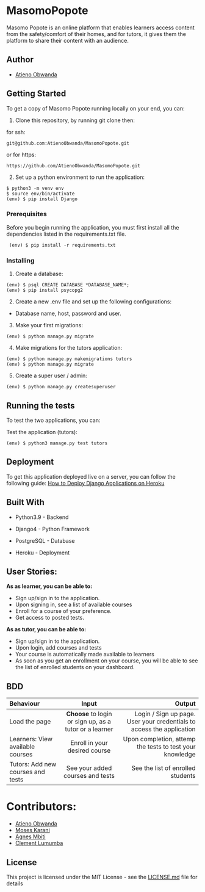 # MasomoPopote

Masomo Popote is an online platform that enables learners access content from the safety/comfort of their homes, and for tutors, it gives them the platform to share their content with an audience.

## Author

* [Atieno Obwanda](https://github.com/AtienoObwanda)


## Getting Started

To get a copy of Masomo Popote running locally on your end, you can:

1. Clone this repository, by running git clone then:

for ssh:
```
git@github.com:AtienoObwanda/MasomoPopote.git
```

or for https: 
```
https://github.com/AtienoObwanda/MasomoPopote.git
```

2. Set up a python environment to run the application:
```
$ python3 -m venv env
$ source env/bin/activate
(env) $ pip install Django
```

### Prerequisites

Before you begin running the application, you must first install all the dependencies listed in the requirements.txt file.

```
 (env) $ pip install -r requirements.txt

```

### Installing

1. Create a database:
  ```
(env) $ psql CREATE DATABASE *DATABASE_NAME*;
(env) $ pip install psycopg2

```

2. Create a new .env file and set up the following configurations:

 * Database name, host, password and user.

3. Make your first migrations: 


```
(env) $ python manage.py migrate 
```


4. Make migrations for the tutors application: 

```
(env) $ python manage.py makemigrations tutors
(env) $ python manage.py migrate
```
5. Create a super user / admin:


```
(env) $ python manage.py createsuperuser
```

## Running the tests

To test the two applications, you can:



 Test the  application (tutors):

```
(env) $ python3 manage.py test tutors

```

## Deployment

To get this application deployed live on a server, you can follow the following guide: [How to Deploy Django Applications on Heroku
](https://gist.github.com/AtienoObwanda/5c506e167e3672a1cc93bbf55fac984b)

## Built With

* Python3.9 - Backend

* Django4 - Python Framework

* PostgreSQL - Database 

* Heroku - Deployment

## User Stories:
**As as learner, you can be able to:**
*  Sign up/sign in to the application.
*  Upon signing in, see a list of available courses
*  Enroll for a course of your preference.
* Get access to posted tests.

**As as tutor, you can be able to:**

*  Sign up/sign in to the application.
* Upon login, add courses and tests
* Your course is automatically made available to learners
* As soon as you get an enrollment on your course, you will be able to see the list of enrolled students on your dashboard.

## BDD

| Behaviour | Input | Output |
| :---------------- | :---------------: | ------------------: |
| Load the page | **Choose** to login or sign up, as a tutor or a learner | Login / Sign up page. User your credentials to access the application|
|Learners: View available courses| Enroll in your desired course| Upon completion, attemp the tests to test your knowledge|
|Tutors: Add new courses and tests|See your added courses and tests| See the list of enrolled students| 

# Contributors:
* [Atieno Obwanda](https://github.com/AtienoObwanda)
* [Moses Karani](https://github.com/Morces)
* [Agnes Mbiti](https://github.com/Agnes-Kalunda)
* [Clement Lumumba](https://github.com/Clemo97)


## License

This project is licensed under the MIT License - see the [LICENSE.md](LICENSE.md) file for details

